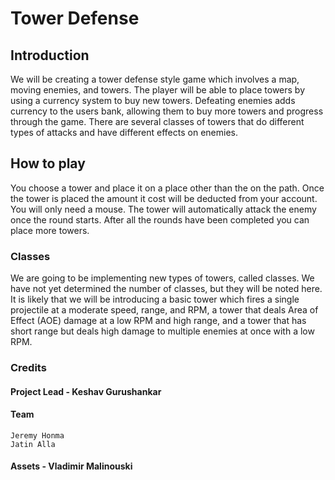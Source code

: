 # Tower Defense 

## Introduction 
We will be creating a tower defense style game which involves a map, moving enemies, and towers. The player will be able to place towers by using a currency system to buy new towers. Defeating enemies adds currency to the users bank, allowing them to buy more towers and progress through the game. There are several classes of towers that do different types of attacks and have different effects on enemies. 
## How to play 
You choose a tower and place it on a place other than the on the path. Once the tower is placed the amount it cost will be deducted from your account. You will only need a mouse. The tower will automatically attack the enemy once the round starts. After all the rounds have been completed you can place more towers. 
### Classes
We are going to be implementing new types of towers, called classes. We have not yet determined the number of classes, but they will be noted here. It is likely that we will be introducing a basic tower which fires a single projectile at a moderate speed, range, and RPM, a tower that deals Area of Effect (AOE) damage at a low RPM and high range,  and a tower that has short range but deals high damage to multiple enemies at once with a low RPM.  
### Credits 
#### Project Lead - Keshav Gurushankar
#### Team 
	Jeremy Honma
	Jatin Alla 
#### Assets - Vladimir Malinouski 